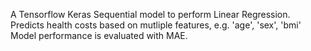 A Tensorflow Keras Sequential model to perform Linear Regression. 
Predicts health costs based on mutliple features, e.g. 'age', 'sex', 'bmi' 
Model performance is evaluated with MAE.  
